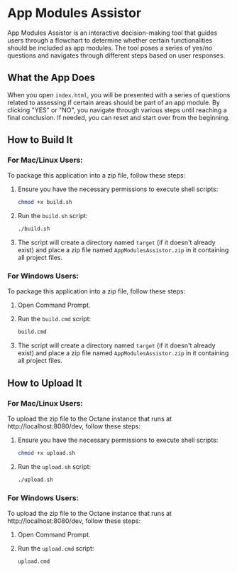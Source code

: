 # App Modules Assistor

App Modules Assistor is an interactive decision-making tool that guides users through a flowchart to determine whether certain functionalities should be included as app modules. The tool poses a series of yes/no questions and navigates through different steps based on user responses.

## What the App Does

When you open `index.html`, you will be presented with a series of questions related to assessing if certain areas should be part of an app module. By clicking "YES" or "NO", you navigate through various steps until reaching a final conclusion. If needed, you can reset and start over from the beginning.

## How to Build It

### For Mac/Linux Users:

To package this application into a zip file, follow these steps:

1. Ensure you have the necessary permissions to execute shell scripts:
   ```bash
   chmod +x build.sh
   ```

2. Run the `build.sh` script:
   ```bash
   ./build.sh
   ```

3. The script will create a directory named `target` (if it doesn't already exist) and place a zip file named `AppModulesAssistor.zip` in it containing all project files.

### For Windows Users:

To package this application into a zip file, follow these steps:

1. Open Command Prompt.

2. Run the `build.cmd` script:
   ```cmd
   build.cmd
   ```

3. The script will create a directory named `target` (if it doesn't already exist) and place a zip file named `AppModulesAssistor.zip` in it containing all project files.


## How to Upload It

### For Mac/Linux Users:

To upload the zip file to the Octane instance that runs at http://localhost:8080/dev, follow these steps:

1. Ensure you have the necessary permissions to execute shell scripts:
   ```bash
   chmod +x upload.sh
   ```

2. Run the `upload.sh` script:
   ```bash
   ./upload.sh
   ```

### For Windows Users:

To upload the zip file to the Octane instance that runs at http://localhost:8080/dev, follow these steps:

1. Open Command Prompt.

2. Run the `upload.cmd` script:
    ```cmd
    upload.cmd
    ```
